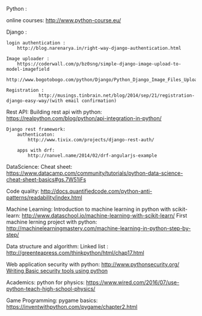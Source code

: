 Python : 

online courses:
http://www.python-course.eu/

Django : 

	login authentication : 
		http://blog.narenarya.in/right-way-django-authentication.html

	Image uploader :
		https://coderwall.com/p/bz0sng/simple-django-image-upload-to-model-imagefield
		http://www.bogotobogo.com/python/Django/Python_Django_Image_Files_Uploading_Example.php

	Registration :
                http://musings.tinbrain.net/blog/2014/sep/21/registration-django-easy-way/(with email confirmation)


Rest API:
	Building rest api with python:
		https://realpython.com/blog/python/api-integration-in-python/

	Django rest framework:
		authenticaton:
			http://www.tivix.com/projects/django-rest-auth/

		apps with drf:
			http://nanvel.name/2014/02/drf-angularjs-example

DataScience:
		Cheat sheet: 
			https://www.datacamp.com/community/tutorials/python-data-science-cheat-sheet-basics#gs.7W51iFs


Code quality:
		http://docs.quantifiedcode.com/python-anti-patterns/readability/index.html


Machine Learning:
        	Introduction to machine learning in python with scikit-learn:
			http://www.dataschool.io/machine-learning-with-scikit-learn/ 
		First machine lerning project with python:
			http://machinelearningmastery.com/machine-learning-in-python-step-by-step/

Data structure and algorithm:
	Linked list : http://greenteapress.com/thinkpython/html/chap17.html

Web application security with python:
	http://www.pythonsecurity.org/
	[Writing Basic security tools using python](http://www.binary-zone.com/course/HTID/Python4Infosec.pdf)

Academics:
	python for physics:
		https://www.wired.com/2016/07/use-python-teach-high-school-physics/

Game Programming:
	pygame basics: https://inventwithpython.com/pygame/chapter2.html
